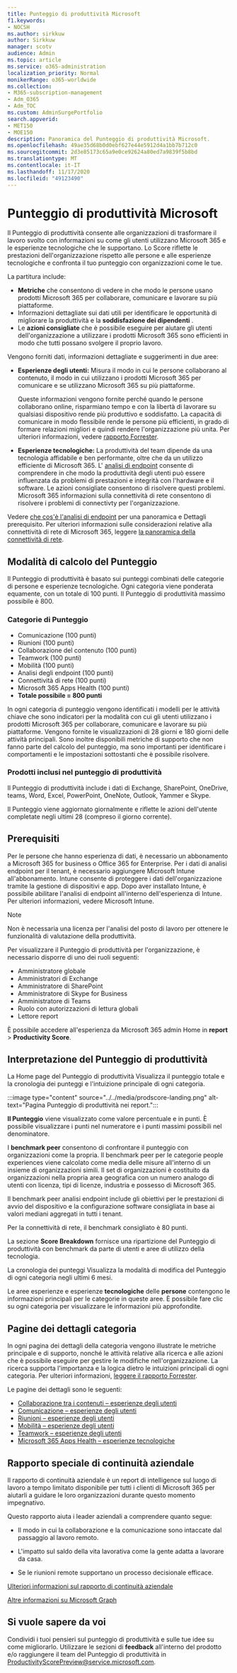 ```yaml
---
title: Punteggio di produttività Microsoft
f1.keywords:
- NOCSH
ms.author: sirkkuw
author: Sirkkuw
manager: scotv
audience: Admin
ms.topic: article
ms.service: o365-administration
localization_priority: Normal
monikerRange: o365-worldwide
ms.collection:
- M365-subscription-management
- Adm_O365
- Adm_TOC
ms.custom: AdminSurgePortfolio
search.appverid:
- MET150
- MOE150
description: Panoramica del Punteggio di produttività Microsoft.
ms.openlocfilehash: 49ae35d68b0d0ebf627e44e5912d4a1bb7b712c0
ms.sourcegitcommit: 2d3e85173c65a9e0ce92624a80ed7a9839f5b8bd
ms.translationtype: MT
ms.contentlocale: it-IT
ms.lasthandoff: 11/17/2020
ms.locfileid: "49123490"
---
```

# <a name="microsoft-productivity-score"></a>Punteggio di produttività Microsoft 

Il Punteggio di produttività consente alle organizzazioni di trasformare il lavoro svolto con informazioni su come gli utenti utilizzano Microsoft 365 e le esperienze tecnologiche che le supportano. Lo Score riflette le prestazioni dell'organizzazione rispetto alle persone e alle esperienze tecnologiche e confronta il tuo punteggio con organizzazioni come le tue.

La partitura include:

- **Metriche** che consentono di vedere in che modo le persone usano prodotti Microsoft 365 per collaborare, comunicare e lavorare su più piattaforme.
- Informazioni dettagliate sui dati utili per identificare le opportunità di migliorare la produttività e la **soddisfazione dei dipendenti** .
- Le **azioni consigliate** che è possibile eseguire per aiutare gli utenti dell'organizzazione a utilizzare i prodotti Microsoft 365 sono efficienti in modo che tutti possano svolgere il proprio lavoro.

Vengono forniti dati, informazioni dettagliate e suggerimenti in due aree: 

- **Esperienze degli utenti:** Misura il modo in cui le persone collaborano al contenuto, il modo in cui utilizzano i prodotti Microsoft 365 per comunicare e se utilizzano Microsoft 365 su più piattaforme. 

    Queste informazioni vengono fornite perché quando le persone collaborano online, risparmiano tempo e con la libertà di lavorare su qualsiasi dispositivo rende più produttivo e soddisfatto. La capacità di comunicare in modo flessibile rende le persone più efficienti, in grado di formare relazioni migliori e quindi rendere l'organizzazione più unita. Per ulteriori informazioni, vedere [rapporto Forrester](https://vc2prod.blob.core.windows.net/vc-resources/TEIStudies/TEI%20of%20Microsoft%20365%20E5%20-%20Oct%202018.pdf).

- **Esperienze tecnologiche:** La produttività del team dipende da una tecnologia affidabile e ben performante, oltre che da un utilizzo efficiente di Microsoft 365. L' [analisi di endpoint](https://aka.ms/endpointanalytics) consente di comprendere in che modo la produttività degli utenti può essere influenzata da problemi di prestazioni e integrità con l'hardware e il software. Le azioni consigliate consentono di risolvere questi problemi. Microsoft 365 informazioni sulla connettività di rete consentono di risolvere i problemi di connectivty per l'organizzazione.

Vedere [che cos'è l'analisi di endpoint](https://docs.microsoft.com/mem/analytics/overview) per una panoramica e Dettagli prerequisito. Per ulteriori informazioni sulle considerazioni relative alla connettività di rete di Microsoft 365, leggere [la panoramica della connettività di rete](https://docs.microsoft.com/microsoft-365/enterprise/microsoft-365-networking-overview).
  

## <a name="how-the-score-is-calculated"></a>Modalità di calcolo del Punteggio

Il Punteggio di produttività è basato sui punteggi combinati delle categorie di persone e esperienze tecnologiche. Ogni categoria viene ponderata equamente, con un totale di 100 punti. Il Punteggio di produttività massimo possibile è 800.

### <a name="score-categories"></a>Categorie di Punteggio 

- Comunicazione (100 punti)
- Riunioni (100 punti)
- Collaborazione del contenuto (100 punti)
- Teamwork (100 punti)
- Mobilità (100 punti)
- Analisi degli endpoint (100 punti)
- Connettività di rete (100 punti)
- Microsoft 365 Apps Health (100 punti)
- **Totale possibile = 800 punti**
 
 In ogni categoria di punteggio vengono identificati i modelli per le attività chiave che sono indicatori per la modalità con cui gli utenti utilizzano i prodotti Microsoft 365 per collaborare, comunicare e lavorare su più piattaforme. Vengono fornite le visualizzazioni di 28 giorni e 180 giorni delle attività principali. Sono inoltre disponibili metriche di supporto che non fanno parte del calcolo del punteggio, ma sono importanti per identificare i comportamenti e le impostazioni sottostanti che è possibile risolvere.

### <a name="products-included-in-productivity-score"></a>Prodotti inclusi nel punteggio di produttività 

Il Punteggio di produttività include i dati di Exchange, SharePoint, OneDrive, teams, Word, Excel, PowerPoint, OneNote, Outlook, Yammer e Skype.

Il Punteggio viene aggiornato giornalmente e riflette le azioni dell'utente completate negli ultimi 28 (compreso il giorno corrente).


## <a name="pre-requisites"></a>Prerequisiti 

Per le persone che hanno esperienza di dati, è necessario un abbonamento a Microsoft 365 for business o Office 365 for Enterprise. Per i dati di analisi endpoint per il tenant, è necessario aggiungere Microsoft Intune all'abbonamento. Intune consente di proteggere i dati dell'organizzazione tramite la gestione di dispositivi e app. Dopo aver installato Intune, è possibile abilitare l'analisi di endpoint all'interno dell'esperienza di Intune. Per ulteriori informazioni, vedere Microsoft Intune. 
> [!NOTE]
> Non è necessaria una licenza per l'analisi del posto di lavoro per ottenere le funzionalità di valutazione della produttività.

Per visualizzare il Punteggio di produttività per l'organizzazione, è necessario disporre di uno dei ruoli seguenti: 

- Amministratore globale 
- Amministratori di Exchange
- Amministratore di SharePoint 
- Amministratore di Skype for Business 
- Amministratore di Teams 
- Ruolo con autorizzazioni di lettura globali 
- Lettore report 

È possibile accedere all'esperienza da Microsoft 365 admin Home in **report**  >  **Productivity Score**.

## <a name="interpreting-productivity-score"></a>Interpretazione del Punteggio di produttività 

La Home page del Punteggio di produttività Visualizza il punteggio totale e la cronologia dei punteggi e l'intuizione principale di ogni categoria.

:::image type="content" source="../../media/prodscore-landing.png" alt-text="Pagina Punteggio di produttività nei report.":::

**Il Punteggio** viene visualizzato come valore percentuale e in punti. È possibile visualizzare i punti nel numeratore e i punti massimi possibili nel denominatore.

I **benchmark peer** consentono di confrontare il punteggio con organizzazioni come la propria. Il benchmark peer per le categorie people experiences viene calcolato come media delle misure all'interno di un insieme di organizzazioni simili. Il set di organizzazioni è costituito da organizzazioni nella propria area geografica con un numero analogo di utenti con licenza, tipi di licenze, industria e possesso di Microsoft 365. 

Il benchmark peer analisi endpoint include gli obiettivi per le prestazioni di avvio del dispositivo e la configurazione software consigliata in base ai valori mediani aggregati in tutti i tenant.

Per la connettività di rete, il benchmark consigliato è 80 punti.

La sezione **Score Breakdown** fornisce una ripartizione del Punteggio di produttività con benchmark da parte di utenti e aree di utilizzo della tecnologia.

La cronologia dei punteggi Visualizza la modalità di modifica del Punteggio di ogni categoria negli ultimi 6 mesi.

Le aree esperienze e esperienze **tecnologiche** delle **persone** contengono le informazioni principali per le categorie in queste aree. È possibile fare clic su ogni categoria per visualizzare le informazioni più approfondite.

## <a name="category-details-pages"></a>Pagine dei dettagli categoria

In ogni pagina dei dettagli della categoria vengono illustrate le metriche principale e di supporto, nonché le attività relative alla ricerca e alle azioni che è possibile eseguire per gestire le modifiche nell'organizzazione. La ricerca supporta l'importanza e la logica dietro le intuizioni principali di ogni categoria. Per ulteriori informazioni, [leggere il rapporto Forrester](https://vc2prod.blob.core.windows.net/vc-resources/TEIStudies/TEI%20of%20Microsoft%20365%20E5%20-%20Oct%202018.pdf).

Le pagine dei dettagli sono le seguenti:
- [Collaborazione tra i contenuti – esperienze degli utenti](content-collaboration.md)
- [Comunicazione – esperienze degli utenti](communication.md)
- [Riunioni – esperienze degli utenti](meetings.md)
- [Mobilità – esperienze degli utenti](mobility.md)
- [Teamwork – esperienze degli utenti](teamwork.md)
- [Microsoft 365 Apps Health – esperienze tecnologiche](apps-health.md)

## <a name="business-continuity-special-report"></a>Rapporto speciale di continuità aziendale

Il rapporto di continuità aziendale è un report di intelligence sul luogo di lavoro a tempo limitato disponibile per tutti i clienti di Microsoft 365 per aiutarli a guidare le loro organizzazioni durante questo momento impegnativo.  

Questo rapporto aiuta i leader aziendali a comprendere quanto segue: 

- Il modo in cui la collaborazione e la comunicazione sono intaccate dal passaggio al lavoro remoto. 

- L'impatto sul saldo della vita lavorativa come la gente adatta a lavorare da casa. 

- Se le riunioni remote supportano un processo decisionale efficace.

[Ulteriori informazioni sul rapporto di continuità aziendale](https://aka.ms/bcrps)

[Altre informazioni su Microsoft Graph](https://docs.microsoft.com/graph/)

## <a name="we-want-to-hear-from-you"></a>Si vuole sapere da voi

Condividi i tuoi pensieri sul punteggio di produttività e sulle tue idee su come migliorarlo. Utilizzare le sezioni di **feedback** all'interno del prodotto e/o raggiungere il team del Punteggio di produttività in ProductivityScorePreview@service.microsoft.com.
